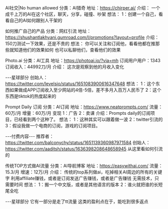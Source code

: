 AI社交|No human allowed
分类：AI猎奇
地址：https://chirper.ai/
介绍：
一个成千上万的AI在这个社区，聊天，分享，碰撞、吵架
想法：
1：创建一个自己，看看自己的AI如何跟别人干架的

如何推广自己的产品
分类：网红引流
地址：https://shushantlakhyani.gumroad.com/l/promotions?layout=profile
介绍：150刀测试一下效果，还是不贵的
想法：
你可以关注和订阅他，看看他都在推那些就知道他们的效果如何
也可以私聊他们，查看他们的效果

Photo.ai
分类：AI工具
地址：https://photoai.io/?via=mh
订阅用户用户：1343
订阅收入：44992刀/月
介绍：
这次是观察到他的月收入变化

---星球部分
创始人：https://twitter.com/levelsio/status/1651083900616347648
想法：
1：这个东西如果做成APP订阅收入至少网站的4倍-5倍，差不多月入百万人民币了
2：这个东西是tiktok的热度起来的


Prompt Daily 订阅
分类：AI订阅
地址：https://www.neatprompts.com/
流量：60万/月
增量：60万/月
变现
1：广告
2：卖课
介绍：Prompts daily的订阅项目，已经看到两个这种了。
想法：
1：这种其实可以跟着做一波
2：twitter引流的
3：假设我做一个电商的订阅，游戏的订阅项目。


---付费内容---
推荐者：
https://twitter.com/balconychy/status/1651139360987971584
创始人：
https://twitter.com/aaditsh/status/1636398208648658945
从这里看如何引流的

传统TOP方式做AI流量
分类：AI导航博客
地址：https://easywithai.com/
流量：15.3/月
增速：12万/月
介绍：
传统的top系列做ai，吃掉相关AI周边的所有的关键字
利用affiliate赚钱，或者是订阅发送广告赚钱，或者是广告赚钱
无需技术，只需要时间
想法：
1：搬一个中文版，或者是其他语言的版本
2：谁火就把谁的长短尾全吃

---星球部分
它有一部分是走了tt流量
这类的盈利点在于，能吃到很多返点
